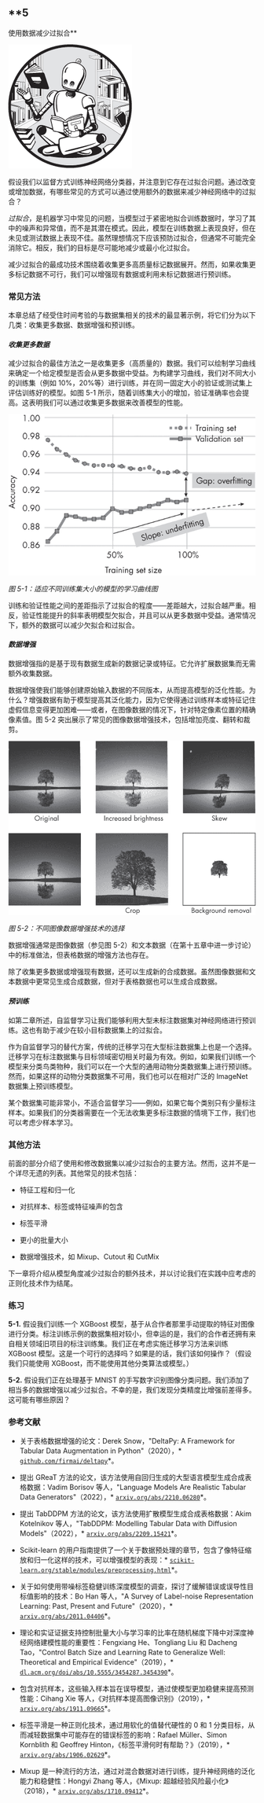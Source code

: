 ## **5

使用数据减少过拟合**

![图像](img/common.jpg)

假设我们以监督方式训练神经网络分类器，并注意到它存在过拟合问题。通过改变或增加数据，有哪些常见的方式可以通过使用额外的数据来减少神经网络中的过拟合？

*过拟合*，是机器学习中常见的问题，当模型过于紧密地拟合训练数据时，学习了其中的噪声和异常值，而不是其潜在模式。因此，模型在训练数据上表现良好，但在未见或测试数据上表现不佳。虽然理想情况下应该预防过拟合，但通常不可能完全消除它。相反，我们的目标是尽可能地减少或最小化过拟合。

减少过拟合的最成功技术围绕着收集更多高质量标记数据展开。然而，如果收集更多标记数据不可行，我们可以增强现有数据或利用未标记数据进行预训练。

### **常见方法**

本章总结了经受住时间考验的与数据集相关的技术的最显著示例，将它们分为以下几类：收集更多数据、数据增强和预训练。

#### ***收集更多数据***

减少过拟合的最佳方法之一是收集更多（高质量的）数据。我们可以绘制学习曲线来确定一个给定模型是否会从更多数据中受益。为构建学习曲线，我们对不同大小的训练集（例如 10%，20%等）进行训练，并在同一固定大小的验证或测试集上评估训练好的模型。如图 5-1 所示，随着训练集大小的增加，验证准确率也会提高。这表明我们可以通过收集更多数据来改善模型的性能。

![图像](img/05fig01.jpg)

*图 5-1：适应不同训练集大小的模型的学习曲线图*

训练和验证性能之间的差距指示了过拟合的程度——差距越大，过拟合越严重。相反，验证性能提升的斜率表明模型欠拟合，并且可以从更多数据中受益。通常情况下，额外的数据可以减少欠拟合和过拟合。

#### ***数据增强***

数据增强指的是基于现有数据生成新的数据记录或特征。它允许扩展数据集而无需额外收集数据。

数据增强使我们能够创建原始输入数据的不同版本，从而提高模型的泛化性能。为什么？增强数据有助于模型提高其泛化能力，因为它使得通过训练样本或特征记住虚假信息变得更加困难——或者，在图像数据的情况下，针对特定像素位置的精确像素值。图 5-2 突出展示了常见的图像数据增强技术，包括增加亮度、翻转和裁剪。

![Image](img/05fig02.jpg)

*图 5-2：不同图像数据增强技术的选择*

数据增强通常是图像数据（参见图 5-2）和文本数据（在第十五章中进一步讨论）中的标准做法，但表格数据的增强方法也存在。

除了收集更多数据或增强现有数据，还可以生成新的合成数据。虽然图像数据和文本数据中更常见生成合成数据，但对于表格数据也可以生成合成数据。

#### ***预训练***

如第二章所述，自监督学习让我们能够利用大型未标注数据集对神经网络进行预训练。这也有助于减少在较小目标数据集上的过拟合。

作为自监督学习的替代方案，传统的迁移学习在大型标注数据集上也是一个选择。迁移学习在标注数据集与目标领域密切相关时最为有效。例如，如果我们训练一个模型来分类鸟类物种，我们可以在一个大型的通用动物分类数据集上进行预训练。然而，如果这样的动物分类数据集不可用，我们也可以在相对广泛的 ImageNet 数据集上预训练模型。

某个数据集可能非常小，不适合监督学习——例如，如果它每个类别只有少量标注样本。如果我们的分类器需要在一个无法收集更多标注数据的情境下工作，我们也可以考虑少样本学习。

### **其他方法**

前面的部分介绍了使用和修改数据集以减少过拟合的主要方法。然而，这并不是一个详尽无遗的列表。其他常见的技术包括：

+   特征工程和归一化

+   对抗样本、标签或特征噪声的包含

+   标签平滑

+   更小的批量大小

+   数据增强技术，如 Mixup、Cutout 和 CutMix

下一章将介绍从模型角度减少过拟合的额外技术，并以讨论我们在实践中应考虑的正则化技术作为结尾。

### **练习**

**5-1.** 假设我们训练一个 XGBoost 模型，基于从合作者那里手动提取的特征对图像进行分类。标注训练示例的数据集相对较小，但幸运的是，我们的合作者还拥有来自相关领域旧项目的标注训练集。我们正在考虑实施迁移学习方法来训练 XGBoost 模型。这是一个可行的选择吗？如果是的话，我们该如何操作？（假设我们只能使用 XGBoost，而不能使用其他分类算法或模型。）

**5-2.** 假设我们正在处理基于 MNIST 的手写数字识别图像分类问题。我们添加了相当多的数据增强以减少过拟合。不幸的是，我们发现分类精度比增强前差得多。这可能有哪些原因？

### **参考文献**

+   关于表格数据增强的论文：Derek Snow，"DeltaPy: A Framework for Tabular Data Augmentation in Python"（2020），* [`github.com/firmai/deltapy`](https://github.com/firmai/deltapy)*。

+   提出 GReaT 方法的论文，该方法使用自回归生成的大型语言模型生成合成表格数据：Vadim Borisov 等人，"Language Models Are Realistic Tabular Data Generators"（2022），* [`arxiv.org/abs/2210.06280`](https://arxiv.org/abs/2210.06280)*。

+   提出 TabDDPM 方法的论文，该方法使用扩散模型生成合成表格数据：Akim Kotelnikov 等人，"TabDDPM: Modelling Tabular Data with Diffusion Models"（2022），* [`arxiv.org/abs/2209.15421`](https://arxiv.org/abs/2209.15421)*。

+   Scikit-learn 的用户指南提供了一个关于数据预处理的章节，包含了像特征缩放和归一化这样的技术，可以增强模型的表现：* [`scikit-learn.org/stable/modules/preprocessing.html`](https://scikit-learn.org/stable/modules/preprocessing.html)*。

+   关于如何使用带噪标签稳健训练深度模型的调查，探讨了缓解错误或误导性目标值影响的技术：Bo Han 等人，"A Survey of Label-noise Representation Learning: Past, Present and Future"（2020），* [`arxiv.org/abs/2011.04406`](https://arxiv.org/abs/2011.04406)*。

+   理论和实证证据支持控制批量大小与学习率的比率在随机梯度下降中对深度神经网络建模性能的重要性：Fengxiang He、Tongliang Liu 和 Dacheng Tao，"Control Batch Size and Learning Rate to Generalize Well: Theoretical and Empirical Evidence"（2019），* [`dl.acm.org/doi/abs/10.5555/3454287.3454390`](https://dl.acm.org/doi/abs/10.5555/3454287.3454390)*。

+   包含对抗样本，这些输入样本旨在误导模型，通过使模型更加稳健来提高预测性能：Cihang Xie 等人，《对抗样本提高图像识别》（2019），* [`arxiv.org/abs/1911.09665`](https://arxiv.org/abs/1911.09665)*。

+   标签平滑是一种正则化技术，通过用软化的值替代硬性的 0 和 1 分类目标，从而减轻数据集中可能存在的错误标签的影响：Rafael Müller、Simon Kornblith 和 Geoffrey Hinton，《标签平滑何时有帮助？》（2019），* [`arxiv.org/abs/1906.02629`](https://arxiv.org/abs/1906.02629)*。

+   Mixup 是一种流行的方法，通过对混合数据对进行训练，提升神经网络的泛化能力和稳健性：Hongyi Zhang 等人，《Mixup: 超越经验风险最小化》（2018），* [`arxiv.org/abs/1710.09412`](https://arxiv.org/abs/1710.09412)*。
